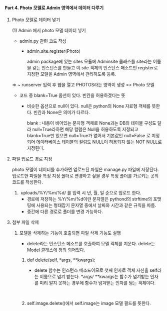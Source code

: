 #### **Part 4. Photo 모델로 Admin 영역에서 데이터 다루기**

1. Photo 모델로 데이터 넣기

   (1) Admin 에서 photo 모델 데이터 넣기

   - admin.py 관련 코드 작성

     - admin.site.register(Photo)

       admin package에 있는 sites 모듈에 Adminsite 클래스를 site라는 이름을 갖는 인스턴스를 만들고 이 site 객체의 인스턴스 매소드인 register로 지정한 모델을 Admin 영역에서 관리하도록 등록.

   => ~ runserver 입력 후 웹을 열고 PHOTOS라는 영역이 생성 => Photo 모델

   - 코드 중 blank=True 옵션이 있다. 빈칸을 허용하겠다는 뜻

     - 비슷한 옵션으로 null이 있다. null은 python의 None 자료형 객체를 뜻한다. 빈칸과 None은 의미가 다르다. 

       blank : 내용이 비어있는 문자형 객체로 None과는 DB의 테이블 구성도 달라 null=True라하면 해당 컬럼은 Null을 허용하도록 지정되고 blank=True만 있으면 null=True가 없어서 기본값인 null=False 로 지정되어 데이터베이스 테이블의 컬럼도 NULL이 허용되지 않는 NOT NULL로 지정된다.

2. 파일 업로드 경로 지정

   photo 모델이 데이터를 추가하면 업로드된 파일은 manage.py 파일에 저장된다. 업로드한 파일을 특정 지정 폴더로 변경하고 싶을 경우 특정 폴더를 가르키는 곳의 코드를 작성한다.

   1. ​	uploads/%Y/%m/%d/ 를 입력 시 년, 월, 일 순으로 업로드 한다.
      - 경로에 저장하는 %Y/%m/%d이런 문자열은 pythond의 strftime의 포맷팅에 사용되는 형태잡기 문자열 중에서 날짜와 시간과 같은 규칙을 따름.
      - 중간에 다른 경로로 폴더를 변경 가능하다.

3. 첨부 파일 삭제

   1. 모델을 삭제하는 기능이 호출되면 파일 삭제 기능도 실행

      - delete라는 인스턴스 메소드를 호출하여 모델 객체를 지운다. delete는 Model 클래스에 정의 되어있다. 

      1. def delete(self, *args, **kwargs):

         - delete 함수는 인스턴스 메소드이므로 첫째 인자로 객체 자신을 self라는 이름으로 넘겨 받는다. *args/ **kwargs는 함수가 넘겨받는 인자를 미리 알지 못하는 경우에 함수가 넘겨받는 인자를 담는 객체이다.

           ​

      2. self.image.delete()에서 self.image는 image 모델 필드를 뜻한다. 